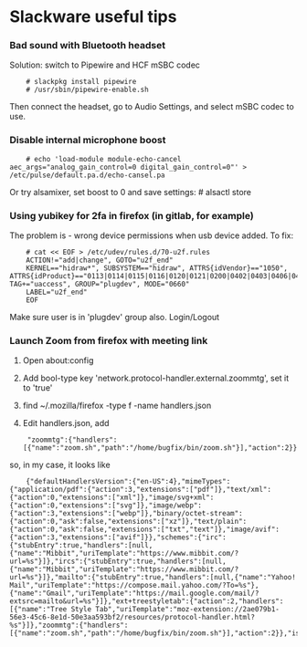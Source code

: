 # Slackware useful tips

### Bad sound with Bluetooth headset
Solution: switch to Pipewire and HCF mSBC codec

        # slackpkg install pipewire
        # /usr/sbin/pipewire-enable.sh

Then connect the headset, go to Audio Settings, and select mSBC codec to use.

### Disable internal microphone boost

        # echo 'load-module module-echo-cancel aec_args="analog_gain_control=0 digital_gain_control=0"' > /etc/pulse/default.pa.d/echo-cansel.pa
Or try alsamixer, set boost to 0 and save settings:
        # alsactl store

### Using yubikey for 2fa in firefox (in gitlab, for example)
The problem is - wrong device permissions when usb device added. To fix:

        # cat << EOF > /etc/udev/rules.d/70-u2f.rules
        ACTION!="add|change", GOTO="u2f_end"
        KERNEL=="hidraw*", SUBSYSTEM=="hidraw", ATTRS{idVendor}=="1050", ATTRS{idProduct}=="0113|0114|0115|0116|0120|0121|0200|0402|0403|0406|0407|0410", TAG+="uaccess", GROUP="plugdev", MODE="0660"
        LABEL="u2f_end"
        EOF

Make sure user is in 'plugdev' group also.
Login/Logout

### Launch Zoom from firefox with meeting link
1. Open about:config
2. Add bool-type key 'network.protocol-handler.external.zoommtg', set it to 'true'
3. find ~/.mozilla/firefox -type f -name handlers.json
4. Edit handlers.json, add 

        "zoommtg":{"handlers":[{"name":"zoom.sh","path":"/home/bugfix/bin/zoom.sh"}],"action":2}}

so, in my case, it looks like

        {"defaultHandlersVersion":{"en-US":4},"mimeTypes":{"application/pdf":{"action":3,"extensions":["pdf"]},"text/xml":{"action":0,"extensions":["xml"]},"image/svg+xml":{"action":0,"extensions":["svg"]},"image/webp":{"action":3,"extensions":["webp"]},"binary/octet-stream":{"action":0,"ask":false,"extensions":["xz"]},"text/plain":{"action":0,"ask":false,"extensions":["txt","text"]},"image/avif":{"action":3,"extensions":["avif"]}},"schemes":{"irc":{"stubEntry":true,"handlers":[null,{"name":"Mibbit","uriTemplate":"https://www.mibbit.com/?url=%s"}]},"ircs":{"stubEntry":true,"handlers":[null,{"name":"Mibbit","uriTemplate":"https://www.mibbit.com/?url=%s"}]},"mailto":{"stubEntry":true,"handlers":[null,{"name":"Yahoo! Mail","uriTemplate":"https://compose.mail.yahoo.com/?To=%s"},{"name":"Gmail","uriTemplate":"https://mail.google.com/mail/?extsrc=mailto&url=%s"}]},"ext+treestyletab":{"action":2,"handlers":[{"name":"Tree Style Tab","uriTemplate":"moz-extension://2ae079b1-56e3-45c6-8e1d-50e3aa593bf2/resources/protocol-handler.html?%s"}]},"zoommtg":{"handlers":[{"name":"zoom.sh","path":"/home/bugfix/bin/zoom.sh"}],"action":2}},"isDownloadsImprovementsAlreadyMigrated":true,"isSVGXMLAlreadyMigrated":true}
